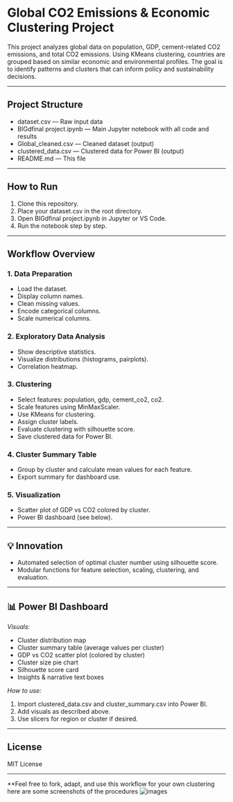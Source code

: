 # Global CO2 Emissions & Economic Clustering Project

This project analyzes global data on population, GDP, cement-related CO2 emissions, and total CO2 emissions. Using KMeans clustering, countries are grouped based on similar economic and environmental profiles. The goal is to identify patterns and clusters that can inform policy and sustainability decisions.

---

## Project Structure

- dataset.csv — Raw input data
- BIGdfinal project.ipynb — Main Jupyter notebook with all code and results
- Global_cleaned.csv — Cleaned dataset (output)
- clustered_data.csv — Clustered data for Power BI (output)
- README.md — This file

---

## How to Run

1. Clone this repository.
2. Place your dataset.csv in the root directory.
3. Open BIGdfinal project.ipynb in Jupyter or VS Code.
4. Run the notebook step by step.

---

##  Workflow Overview

### 1. Data Preparation

- Load the dataset.
- Display column names.
- Clean missing values.
- Encode categorical columns.
- Scale numerical columns.

### 2. Exploratory Data Analysis

- Show descriptive statistics.
- Visualize distributions (histograms, pairplots).
- Correlation heatmap.

### 3. Clustering

- Select features: population, gdp, cement_co2, co2.
- Scale features using MinMaxScaler.
- Use KMeans for clustering.
- Assign cluster labels.
- Evaluate clustering with silhouette score.
- Save clustered data for Power BI.

### 4. Cluster Summary Table

- Group by cluster and calculate mean values for each feature.
- Export summary for dashboard use.

### 5. Visualization

- Scatter plot of GDP vs CO2 colored by cluster.
- Power BI dashboard (see below).

---

## 💡 Innovation

- Automated selection of optimal cluster number using silhouette score.
- Modular functions for feature selection, scaling, clustering, and evaluation.

---

## 📊 Power BI Dashboard

*Visuals:*
- Cluster distribution map
- Cluster summary table (average values per cluster)
- GDP vs CO2 scatter plot (colored by cluster)
- Cluster size pie chart
- Silhouette score card
- Insights & narrative text boxes

*How to use:*
1. Import clustered_data.csv and cluster_summary.csv into Power BI.
2. Add visuals as described above.
3. Use slicers for region or cluster if desired.

---

## License

MIT License

---

**Feel free to fork, adapt, and use this workflow for your own clustering
here are some screenshots of the procedures
![images](image_path_or_url)
